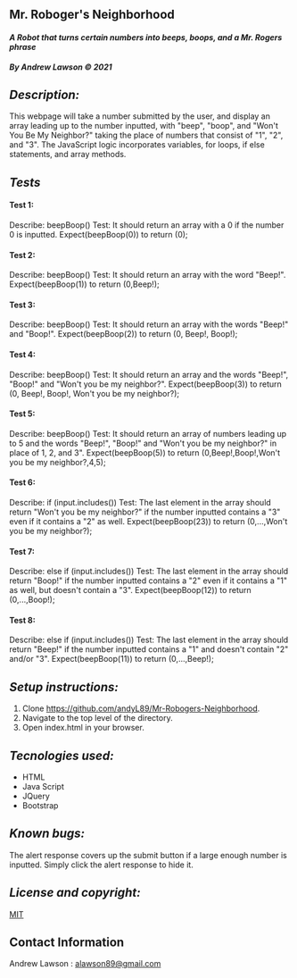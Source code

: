## Mr. Roboger's Neighborhood
#### *A Robot that turns certain numbers into beeps, boops, and a Mr. Rogers phrase*
***By Andrew Lawson © 2021***

## *Description:*
This webpage will take a number submitted by the user, and display an array leading up to the number inputted, with "beep", "boop", and "Won't You Be My Neighbor?" taking the place of numbers that consist of "1", "2", and "3". The JavaScript logic incorporates variables, for loops, if else statements, and array methods.

## *Tests*
#### Test 1:
Describe: beepBoop()
Test: It should return an array with a 0 if the number 0 is inputted.
Expect(beepBoop(0)) to return (0);
#### Test 2:
Describe: beepBoop()
Test: It should return an array with the word "Beep!".
Expect(beepBoop(1)) to return (0,Beep!);       
#### Test 3:
Describe: beepBoop()
Test: It should return an array with the words "Beep!" and "Boop!".
Expect(beepBoop(2)) to return (0, Beep!, Boop!);
#### Test 4:
Describe: beepBoop()
Test: It should return an array and the words "Beep!", "Boop!" and "Won't you be my neighbor?".
Expect(beepBoop(3)) to return (0, Beep!, Boop!, Won't you be my neighbor?);
#### Test 5:
Describe: beepBoop()
Test: It should return an array of numbers leading up to 5 and the words "Beep!", "Boop!" and "Won't you be my neighbor?" in place of 1, 2, and 3".
Expect(beepBoop(5)) to return (0,Beep!,Boop!,Won't you be my neighbor?,4,5);
#### Test 6:
Describe: if (input.includes())
Test: The last element in the array should return "Won't you be my neighbor?" if the number inputted contains a "3" even if it contains a "2" as well. 
Expect(beepBoop(23)) to return (0,...,Won't you be my neighbor?);
#### Test 7:
Describe: else if (input.includes())
Test: The last element in the array should return "Boop!" if the number inputted contains a "2" even if it contains a "1" as well, but doesn't contain a "3". 
Expect(beepBoop(12)) to return (0,...,Boop!);
#### Test 8:
Describe: else if (input.includes())
Test: The last element in the array should return "Beep!" if the number inputted contains a "1" and doesn't contain "2" and/or "3". 
Expect(beepBoop(11)) to return (0,...,Beep!);

## *Setup instructions:*

1. Clone https://github.com/andyL89/Mr-Robogers-Neighborhood.
2. Navigate to the top level of the directory.
3. Open index.html in your browser.

## *Tecnologies used:*
* HTML
* Java Script
* JQuery
* Bootstrap

## *Known bugs:*
The alert response covers up the submit button if a large enough number is inputted. Simply click the alert response to hide it.

## *License and copyright:*

[MIT](LICENSE.txt)

## Contact Information

Andrew Lawson : alawson89@gmail.com